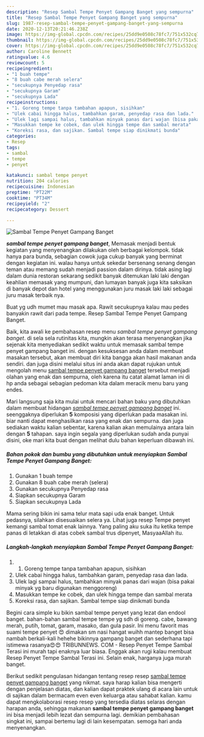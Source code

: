 ```yaml
---
description: "Resep Sambal Tempe Penyet Gampang Banget yang sempurna"
title: "Resep Sambal Tempe Penyet Gampang Banget yang sempurna"
slug: 1987-resep-sambal-tempe-penyet-gampang-banget-yang-sempurna
date: 2020-12-13T20:21:46.238Z
image: https://img-global.cpcdn.com/recipes/25dd9e0508c78fc7/751x532cq70/sambal-tempe-penyet-gampang-banget-foto-resep-utama.jpg
thumbnail: https://img-global.cpcdn.com/recipes/25dd9e0508c78fc7/751x532cq70/sambal-tempe-penyet-gampang-banget-foto-resep-utama.jpg
cover: https://img-global.cpcdn.com/recipes/25dd9e0508c78fc7/751x532cq70/sambal-tempe-penyet-gampang-banget-foto-resep-utama.jpg
author: Caroline Bennett
ratingvalue: 4.6
reviewcount: 5
recipeingredient:
- "1 buah tempe"
- "8 buah cabe merah selera"
- "secukupnya Penyedap rasa"
- "secukupnya Garam"
- "secukupnya Lada"
recipeinstructions:
- "1. Goreng tempe tanpa tambahan apapun, sisihkan"
- "Ulek cabai hingga halus, tambahkan garam, penyedap rasa dan lada."
- "Ulek lagi sampai halus, tambahkan minyak panas dari wajan (bisa pakai minyak yg baru digunakan menggoreng)"
- "Masukkan tempe ke cobek, dan ulek hingga tempe dan sambal merata"
- "Koreksi rasa, dan sajikan. Sambal tempe siap dinikmati bunda"
categories:
- Resep
tags:
- sambal
- tempe
- penyet

katakunci: sambal tempe penyet 
nutrition: 204 calories
recipecuisine: Indonesian
preptime: "PT22M"
cooktime: "PT34M"
recipeyield: "2"
recipecategory: Dessert

---
```



![Sambal Tempe Penyet Gampang Banget](https://img-global.cpcdn.com/recipes/25dd9e0508c78fc7/751x532cq70/sambal-tempe-penyet-gampang-banget-foto-resep-utama.jpg)

<b><i>sambal tempe penyet gampang banget</i></b>, Memasak menjadi bentuk kegiatan yang menyenangkan dilakukan oleh berbagai kelompok. tidak hanya para bunda, sebagian cowok juga cukup banyak yang berminat dengan kegiatan ini. walau hanya untuk sekedar bersenang senang dengan teman atau memang sudah menjadi passion dalam dirinya. tidak asing lagi dalam dunia restoran sekarang sedikit banyak ditemukan laki laki dengan keahlian memasak yang mumpuni, dan lumayan banyak juga kita saksikan di banyak depot dan hotel yang menggunakan juru masak laki laki sebagai juru masak terbaik nya.

Buat yg udh mumet mau masak apa. Rawit secukupnya kalau mau pedes banyakin rawit dari pada tempe. Resep Sambal Tempe Penyet Gampang Banget.

Baik, kita awali ke pembahasan resep menu <i>sambal tempe penyet gampang banget</i>. di sela sela rutinitas kita, mungkin akan terasa menyenangkan jika sejenak kita menyediakan sedikit waktu untuk memasak sambal tempe penyet gampang banget ini. dengan kesuksesan anda dalam membuat masakan tersebut, akan membuat diri kita bangga akan hasil makanan anda sendiri. dan juga disini melalui situs ini anda akan dapat rujukan untuk mengolah menu <u>sambal tempe penyet gampang banget</u> tersebut menjadi olahan yang enak dan sempurna, oleh karena itu catat alamat laman ini di hp anda sebagai sebagian pedoman kita dalam meracik menu baru yang endes.


Mari langsung saja kita mulai untuk mencari bahan baku yang dibutuhkan dalam membuat hidangan <u><i>sambal tempe penyet gampang banget</i></u> ini. seenggaknya diperlukan <b>5</b> komposisi yang diperlukan pada masakan ini. biar nanti dapat menghasilkan rasa yang enak dan sempurna. dan juga sediakan waktu kalian sebentar, karena kalian akan memulainya antara lain dengan <b>5</b> tahapan. saya ingin segala yang diperlukan sudah anda punyai disini, oke mari kita buat dengan melihat dulu bahan keperluan dibawah ini.

<!--inarticleads1-->

##### Bahan pokok dan bumbu yang dibutuhkan untuk menyiapkan Sambal Tempe Penyet Gampang Banget:

1. Gunakan 1 buah tempe
1. Gunakan 8 buah cabe merah (selera)
1. Gunakan secukupnya Penyedap rasa
1. Siapkan secukupnya Garam
1. Siapkan secukupnya Lada


Mama sering bikin ini sama telur mata sapi uda enak banget. Untuk pedasnya, silahkan disesuaikan selera ya. Lihat juga resep Tempe penyet kemangi sambal tomat enak lainnya. Yang paling aku suka itu ketika tempe panas di letakkan di atas cobek sambal trus dipenyet, MasyaaAllah itu. 

<!--inarticleads2-->

##### Langkah-langkah menyiapkan Sambal Tempe Penyet Gampang Banget:

1. 1. Goreng tempe tanpa tambahan apapun, sisihkan
1. Ulek cabai hingga halus, tambahkan garam, penyedap rasa dan lada.
1. Ulek lagi sampai halus, tambahkan minyak panas dari wajan (bisa pakai minyak yg baru digunakan menggoreng)
1. Masukkan tempe ke cobek, dan ulek hingga tempe dan sambal merata
1. Koreksi rasa, dan sajikan. Sambal tempe siap dinikmati bunda


Begini cara simple ku bikin sambal tempe penyet yang lezat dan endool banget. bahan-bahan sambal tempe tempe yg sdh di goreng. cabe, bawang merah, putih, tomat, garam, masako, dan gula pasir. Ini menu favorit mas suami tempe penyet 😍 dimakan sm nasi hangat wuihh mantep banget bisa nambah berkali-kali hehehe bikinnya gampang banget dan sederhana tapi istimewa rasanya😍😍 TRIBUNNEWS. COM - Resep Penyet Tempe Sambal Terasi ini murah tapi enaknya luar biasa. Enggak akan rugi kalau membuat Resep Penyet Tempe Sambal Terasi ini. Selain enak, harganya juga murah banget. 

Berikut sedikit pengulasan hidangan tentang resep resep <u>sambal tempe penyet gampang banget</u> yang nikmat. saya harap kalian bisa mengerti dengan penjelasan diatas, dan kalian dapat praktek ulang di acara lain untuk di sajikan dalam bermacam even even keluarga atau sahabat kalian. kamu dapat mengkolaborasi resep resep yang tersedia diatas selaras dengan harapan anda, sehingga makanan <b>sambal tempe penyet gampang banget</b> ini bisa menjadi lebih lezat dan sempurna lagi. demikian pembahasan singkat ini, sampai bertemu lagi di lain kesempatan. semoga hari anda menyenangkan.
